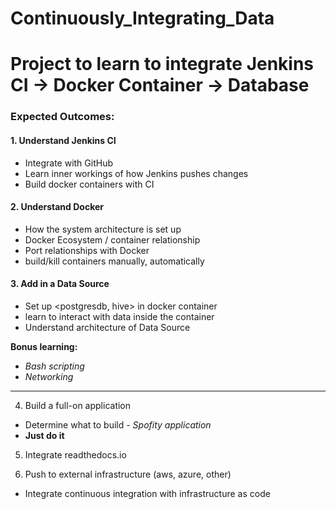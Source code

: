 # Continuously_Integrating_Data
# Project to learn to integrate Jenkins CI -> Docker Container -> Database

### Expected Outcomes:

#### 1. Understand Jenkins CI 
  - Integrate with GitHub
  - Learn inner workings of how Jenkins pushes changes
  - Build docker containers with CI

#### 2. Understand Docker
  - How the system architecture is set up
  - Docker Ecosystem / container relationship
  - Port relationships with Docker
  - build/kill containers manually, automatically

#### 3. Add in a Data Source
  - Set up <postgresdb, hive> in docker container
  - learn to interact with data inside the container
  - Understand architecture of Data Source

**Bonus learning:**
  - *Bash scripting*
  - *Networking*

-----------------

4. Build a full-on application
  - Determine what to build - *Spofity application*
  - **Just do it**

5. Integrate readthedocs.io

6. Push to external infrastructure (aws, azure, other)
  - Integrate continuous integration with infrastructure as code

